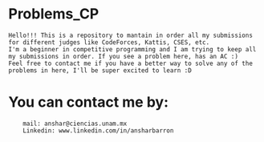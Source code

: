 # Problems_CP
	Hello!!! This is a repository to mantain in order all my submissions for different judges like CodeForces, Kattis, CSES, etc. 
	I'm a beginner in competitive programming and I am trying to keep all my submissions in order. If you see a problem here, has an AC :) 
	Feel free to contact me if you have a better way to solve any of the problems in here, I'll be super excited to learn :D 
	
# You can contact me by:
		mail: anshar@ciencias.unam.mx
		Linkedin: www.linkedin.com/in/ansharbarron
		
